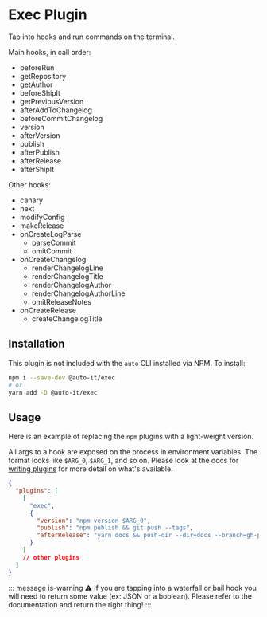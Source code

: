 # Exec Plugin

Tap into hooks and run commands on the terminal.

Main hooks, in call order:

- beforeRun
- getRepository
- getAuthor
- beforeShipIt
- getPreviousVersion
- afterAddToChangelog
- beforeCommitChangelog
- version
- afterVersion
- publish
- afterPublish
- afterRelease
- afterShipIt

Other hooks:

- canary
- next
- modifyConfig
- makeRelease
- onCreateLogParse
  - parseCommit
  - omitCommit
- onCreateChangelog
  - renderChangelogLine
  - renderChangelogTitle
  - renderChangelogAuthor
  - renderChangelogAuthorLine
  - omitReleaseNotes
- onCreateRelease
  - createChangelogTitle

## Installation

This plugin is not included with the `auto` CLI installed via NPM. To install:

```sh
npm i --save-dev @auto-it/exec
# or
yarn add -D @auto-it/exec
```

## Usage

Here is an example of replacing the `npm` plugins with a light-weight version.

All args to a hook are exposed on the process in environment variables.
The format looks like `$ARG_0`, `$ARG_1`, and so on.
Please look at the docs for [writing plugins](../../docs/pages/writing-plugins.md) for more detail on what's available.

```json
{
  "plugins": [
    [
      "exec",
      {
        "version": "npm version $ARG_0",
        "publish": "npm publish && git push --tags",
        "afterRelease": "yarn docs && push-dir --dir=docs --branch=gh-pages"
      }
    ]
    // other plugins
  ]
}
```

::: message is-warning
:warning: If you are tapping into a waterfall or bail hook you will need to return some value (ex: JSON or a boolean). Please refer to the documentation and return the right thing!
:::
